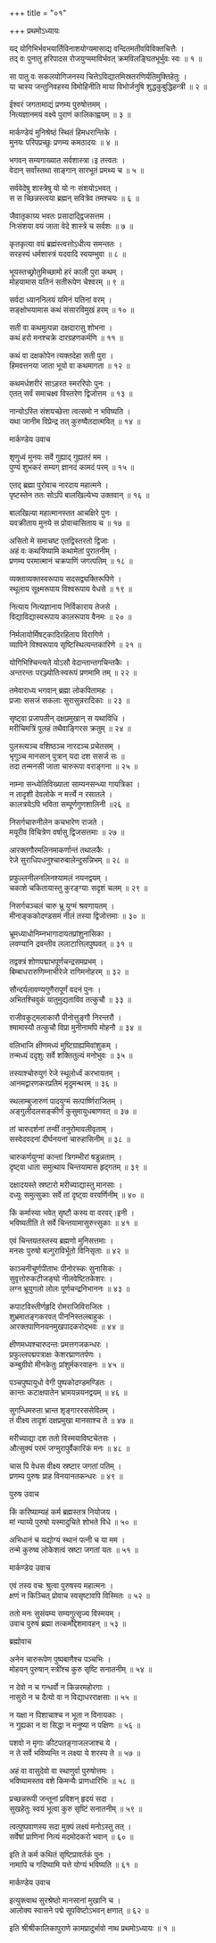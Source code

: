 +++
title = "०१"

+++
प्रथमोऽध्यायः   
  
यद् योगिभिर्भवभयार्तिविनाशयोग्यमासाद्य वन्दितमतीवविविक्तचित्तैः ।  
तद् वः पुनातु हरिपादस रोजयुग्ममाविर्भवत् क्रमविलङ्घितभूर्भुवः स्वः ॥ १ ॥  
  
सा पातु वः सकलयोगिजनस्य चित्तेऽविद्यातमिस्रतरणिर्यतिमुक्तिहेतुः ।  
या चास्य जन्तुनिवहस्य विमोहिनीति माया विभोर्जनुषि शुद्धकुबुद्धिहन्त्री ॥ २ ॥  
  
ईश्वरं जगतामाद्यं प्रणम्य पुरुषोत्तमम् ।  
नित्यज्ञानमयं वक्ष्ये पुराणं कालिकाह्वयम् ॥ ३ ॥  
  
मार्कण्डेयं मुनिश्रेष्ठं स्थितं हिमधरान्तिके ।  
मुनयः परिपप्रच्छुः प्रणम्य कमठादयः ॥ ४ ॥  
  
भगवन् सम्यगाख्यात सर्वशास्त्रा।इ तत्त्वतः ।  
वेदान् सर्वांस्तथा साङ्गान् सारभूतं प्रमथ्य च ॥ ५ ॥  
  
सर्ववेदेषु शास्त्रेषु यो यो नः संशयोऽभवत् ।  
स स च्छिन्नस्त्वया ब्रह्मन् सवित्रेव तमश्चयः ॥ ६ ॥  
  
जैवातृकाग्र्य भवतः प्रसादाद्द्विजसत्तम ।  
निःसंशया वयं जाता वेदे शास्त्रे च सर्वशः ॥ ७ ॥  
  
कृतकृत्या वयं ब्रह्मंस्त्वत्तोऽधीत्य समन्ततः ।  
सरहस्यं धर्मशास्त्रं यदवादि स्वयम्भुवा ॥ ८ ॥  
  
भूयस्तच्छ्रोतुमिच्छामो हरं काली पुरा कथम् ।  
मोहयामास यतिनं सतीरूपेण चेश्वरम् ॥ ९ ॥  
  
सर्वदा ध्याननिलयं यमिनं यतिनां वरम् ।  
सङ्क्षोभयामास कथं संसारविमुखं हरम् ॥ १० ॥  
  
सती वा कथमुत्पन्ना दक्षदारासु शोभना ।  
कथं हरो मनश्चक्रे दारग्रहणकर्मणि ॥ ११ ॥  
  
कथं वा दक्षकोपेन त्यक्तदेहा सती पुरा ।  
हिमवत्तनया जाता भूयो वा कथमागता ॥ १२ ॥  
  
कथमर्धशरीरं साऽहरत स्मररिपोः पुनः ।  
एतत् सर्वं समाचक्ष्व विस्तरेण द्विजोत्तम ॥ १३ ॥  
  
नान्योऽस्ति संशयच्छेत्ता त्वत्समो न भविष्यति ।  
यथा जानीम विप्रेन्द्र तत् कुरुष्वैतदात्मवित् ॥ १४ ॥  
  
मार्कण्डेय उवाच   
  
शृणुध्वं मुनयः सर्वे गुह्याद् गुह्यतरं मम ।  
पुण्यं शुभकरं सम्यग् ज्ञानदं कामदं परम् ॥ १५ ॥  
  
एतद् ब्रह्मा पुरोवाच नारदाय महात्मने ।  
पृष्टस्तेन ततः सोऽपि बालखिल्येभ्य उक्तवान् ॥ १६ ॥  
  
बालखिल्या महात्मानस्तत आचक्षिरे पुनः ।  
यवक्रीताय मुनये स प्रोवाचासिताय च ॥ १७ ॥  
  
असितो मे समाचष्ट एतद्विस्तरतो द्विजाः ।  
अहं वः कथयिष्यामि कथामेतां पुरातनीम् ।  
प्रणम्य परमात्मानं चक्रपाणिं जगत्पतिम् ॥ १८ ॥  
  
व्यक्ताव्यक्तस्वरूपाय सदसद्व्यक्तिरूपिणे ।  
स्थूलाय सूक्ष्मरूपाय विश्वरूपाय वेधसे ॥ १९ ॥  
  
नित्याय नित्यज्ञानाय निर्विकाराय तेजसे ।  
विद्याविद्यास्वरूपाय कालरूपाय वैनमः ॥ २० ॥  
  
निर्मलायोर्मिषट्कादिरहिताय विरागिणे ।  
व्यापिने विश्वरूपाय सृष्टिस्थित्यन्तकारिणे ॥ २१ ॥  
  
योगिभिश्चिन्त्यते योऽसौ वेदान्तान्तगचिन्तकैः ।  
अन्तरन्तः परञ्ज्योतिःस्वरूपं प्रणमामि तम् ॥ २२ ॥  
  
तमेवाराध्य भगवान् ब्रह्मा लोकपितामहः ।  
प्रजाः ससजं सकलाः सुरासुन्नरादिकाः ॥ २३ ॥  
  
सृष्ट्वा प्रजापतीन् दक्षप्रमुखान् स यथाविधि ।  
मरीचिमत्रिं पुलहं तथैवाङ्गिरस क्रतुम् ॥ २४ ॥  
  
पुलस्त्यञ्च वशिष्ठञ्च नारदञ्च प्रचेतसम् ।  
भृगुञ्च मानसान् पुत्रान् यदा दश ससर्ज सः ॥  
तदा तन्मनसी जाता चारुरूपा वराङ्गना ॥ २५ ॥  
  
नाम्ना सन्ध्येतिविख्याता साम्यनसन्ध्या गायत्रिका ।  
न तादृशी देवलोके न मर्त्त्ये न रसातले ।  
कालत्रयेऽपि भविता सम्पूर्णगुणशालिनी ॥२६ ॥  
  
निसर्गचारुनीलेन कचभारेण राजते ।  
मयूरीव विचित्रेण वर्षासु द्विजसत्तमाः ॥ २७ ॥  
  
आरक्तगौरमलिनमाकर्णान्तं तथालकैः ।  
रेजे सुराधिपधनुश्चारुबालेन्दुसन्निभम् ॥ २८ ॥  
  
प्रफुल्लनीलनलिनश्यामलं नयनद्वयम् ।  
चकाशे चकितायास्तु कुरङ्ग्याः सदृशं चलम् ॥ २९ ॥  
  
निसर्गचञ्चलं चारु भ्रू युग्मं श्रवणायतम् ।  
मीनाङ्ककोदण्डसमं नीलं तस्या द्विजोत्तमाः ॥ ३० ॥  
  
भ्रूमध्याधोनिम्नभागादायतप्रांशुनासिका ।  
लवण्यानि द्रवन्तीव ललाटात्तिलपुष्पवत् ॥ ३१ ॥  
  
तद्वक्त्रं शोणपद्माभपूर्णचन्द्रसमप्रभम् ।  
बिम्बाधरारुणिम्नाभीरेजे रागिमनोहरम् ॥ ३२ ॥  
  
सौन्दर्यलावण्यगुणैरापूर्णं वदनं पुनः ।  
अभितश्चिवुकं यातुमुद्यताविव तत्कुचौ ॥ ३३ ॥  
  
राजीवकुट्मलाकारौ पीनोत्तुङ्गौ निरन्तरौ ।  
श्मामास्यौ तत्कुचौ विप्रा मुनीनामपि मोहनौ ॥ ३४ ॥  
  
वलिभाजि क्षीणमध्यं मुष्टिग्राह्यमिवांशुकम् ।  
तन्मध्यं ददृशुः सर्वे शक्तितुल्यं मनोभुवः ॥ ३५ ॥  
  
तस्याश्चोरुयुगं रेजे स्थूलोर्ध्वं करभायतम् ।  
आनमद्वारणकरप्रतिमं मृदुमन्थरम् ॥ ३६ ॥  
  
स्थलाम्बुजारुणं पादयुग्मं सत्पार्ष्णिराजितम् ।  
अङ्गुलीदलसङ्कीर्णं कुसुमायुधबाणवत् ॥ ३७ ॥  
  
तां चारुदर्शनां तन्वीं तनुरोमावलीवृताम् ।  
सस्वेदवदनां दीर्घनयनां चारुहासिनीम् ॥ ३८ ॥  
  
चारुकर्णयुग्मां कान्तां त्रिगम्भीरां षडुन्नताम् ।  
दृष्ट्वा धाता समुत्थाय चिन्तयामास हृद्गतम् ॥ ३९ ॥  
  
दक्षादयस्ते स्रष्टारो मरीच्याद्यास्तु मानसाः ।  
दध्युः समुत्सुकाः सर्वे तां दृष्ट्वा वरवर्णिनीम् ॥ ४० ॥  
  
किं कर्मास्या भवेत् सृष्टौ कस्य वा वरवर्।इनी ।  
भविष्यतीति ते सर्वे चिन्तयामासुरुत्त्सुकाः ॥ ४१ ॥  
  
एवं चिन्तयतस्तस्य ब्रह्मणो मुनिसत्तमाः ।  
मनसः पुरुषो बल्गुराविर्भूतो विनिसृताः ॥ ४२ ॥  
  
काञ्चनीचूर्णपीताभः पीनोरस्कः सुनासिकः ।  
सुवृत्तोरुकटीजङ्घो नीलवेष्टितकेशरः ।  
लग्न भ्रूयुगलो लोलः पूर्णचन्द्रनिभाननः ॥ ४३ ॥  
  
कपाटविस्तीर्णहृदि रोमराजिविराजितः ।  
शुभ्रमातङ्गकरवत् पीननिस्तलबाहुकः ।  
आरक्तपाणिनयनमुखपादकरोद्भवः ॥ ४४ ॥  
  
क्षीणमध्यश्चारुदन्तः प्रमत्तगजकन्धरः ।  
प्रफुल्लपद्मपत्राक्षः केशरघ्राणतर्पणः ।  
कम्बुग्रीवो मीनकेतुः प्रांशुर्मकरवाहनः ॥ ४५ ॥  
  
पञ्चपुष्पायुधो वेगी पुष्पकोदण्डमण्डितः ।  
कान्तः कटाक्षपातेन भ्रामयन्नयनद्वयम् ॥ ४६ ॥  
  
सुगन्धिमरुता भ्रान्त शृङ्गाररससेवितम् ।  
तं वीक्ष्य तादृशं दक्षप्रमुखा मानसाश्च ते ॥ ४७ ॥  
  
मरीच्याद्या दश ततो विस्मयाविष्टचेतसः ।  
औत्सुक्यं परमं जग्मुरापुर्वैकारिकं मनः ॥ ४८ ॥  
  
चास पि वेधस वीक्ष्य स्रष्टार जगतां पतिम् ।  
प्रणम्य पुरुषः प्राह विनयानतकन्धरः ॥ ४९ ॥  
  
पुरुष उवाच   
  
किं करिष्याम्यहं कर्म ब्रह्मस्तत्र नियोजय ।  
मां न्याय्ये पुरुषो यस्मादुचिते शोभते विधे ॥ ५० ॥  
  
अभिधानं च यद्योग्यं स्थानं पत्नी च या मम ।  
तन्मे कुरुष्व लोकेशत्वं स्रष्टा जगतां यतः ॥ ५१ ॥  
  
मार्कण्डेय उवाच   
  
एवं तस्य वचः श्रुत्वा पुरुषस्य महात्मनः ।  
क्षणं न किञ्चित् प्रोवाच स्वसृष्टावपि विस्मितः ॥ ५२ ॥  
  
ततो मनः सुसंयम्य सम्यगुत्सृज्य विस्मयम् ।  
उवाच पुरुषं ब्रह्मा तत्कर्मोद्देशमावहन् ॥ ५३ ॥  
  
ब्रह्मोवाच   
  
अनेन चारुरूपेण पुष्पबाणैश्च पञ्चभिः ।  
मोहयन् पुरुषान् स्त्रींश्च कुरु सृष्टि सनातनीम् ॥ ५४ ॥  
  
न देवो न च गन्धर्वो न किन्नरमहोरगाः ।  
नासुरो न च दैत्यो वा न विद्याधरराक्षसाः ॥ ५५ ॥  
  
न यक्षा न पिशाचाश्च न भूता न विनायकाः ।  
न गुह्यका न वा सिद्धा न मनुष्या न पक्षिणः ॥ ५६ ॥  
  
पशवो न मृगाः कीटपतङ्गाजलजाश्च ये ।  
न ते सर्वे भविष्यन्ति न लक्ष्या ये शरस्य ते ॥ ५७ ॥  
  
अहं वा वासुदेवो वा स्थाणुर्वा पुरुषोत्तमः ।  
भविष्यामस्तव वशे किमन्यैः प्राणधारिभिः ॥ ५८ ॥  
  
प्रच्छन्नरूपी जन्तूनां प्रविशन् हृदयं सदा ।  
सुखहेतुः स्वयं भूत्वा कुरु सृष्टिं सनातनीम् ॥ ५९ ॥  
  
त्वत्पुष्पवाणस्य सदा मुक्यं लक्ष्यं मनोऽस्तु तत् ।  
सर्वेषां प्राणिनां नित्यं मदमोदकरो भवान् ॥ ६० ॥  
  
इति ते कर्म कथितं सृष्टिप्रावर्तकं पुनः ।  
नामापि च गदिष्यामि यत्ते योग्यं भविष्यति ॥ ६१ ॥  
  
मार्कण्डेय उवाच   
  
इत्युक्त्वाथ सुरश्रेष्ठो मानसानां मुखानि च ।  
आलोक्य स्वासने पद्मे सूपविष्टोऽभवन् क्षणात् ॥ ६२ ॥  
  
इति श्रीश्रीकालिकापुराणे कामप्रादुर्भावो नाथ प्रथमोऽध्यायः ॥ १ ॥  
  
